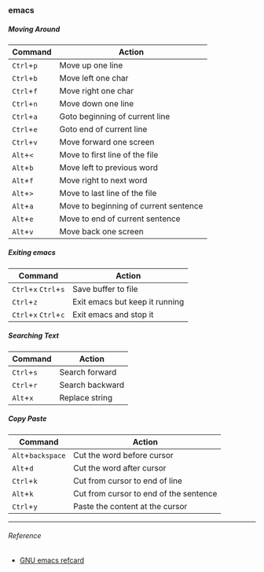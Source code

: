 ### emacs

##### Moving Around

| Command  | Action  |
|---|---|
|	`Ctrl`+`p`	|	Move up one line	|
|	`Ctrl`+`b`	|	Move left one char	|
|	`Ctrl`+`f`	|	Move right one char	|
|	`Ctrl`+`n`	|	Move down one line	|
|	`Ctrl`+`a`	|	Goto beginning of current line	|
|	`Ctrl`+`e`	|	Goto end of current line	|
|	`Ctrl`+`v`	|	Move forward one screen	|
|	`Alt`+`<`	|	Move to first line of the file	|
|	`Alt`+`b`	|	Move left to previous word	|
|	`Alt`+`f`	|	Move right to next word	|
|	`Alt`+`>`	|	Move to last line of the file	|
|	`Alt`+`a`	|	Move to beginning of current sentence	|
|	`Alt`+`e`	|	Move to end of current sentence	|
|	`Alt`+`v`	|	Move back one screen	|

##### Exiting emacs

| Command  | Action  |
|---|---|
|	`Ctrl`+`x` `Ctrl`+`s`	|	Save buffer to file	|
|	`Ctrl`+`z`	|	Exit emacs but keep it running	|
|	`Ctrl`+`x` `Ctrl`+`c`	|	Exit emacs and stop it	|

##### Searching Text

| Command  | Action  |
|---|---|
|	`Ctrl`+`s`	|	Search forward	|
|	`Ctrl`+`r`	|	Search backward	|
|	`Alt`+`x`	|	Replace string	|

##### Copy Paste

| Command  | Action  |
|---|---|
|	`Alt`+`backspace`	|	Cut the word before cursor	|
|	`Alt`+`d`	|	Cut the word after cursor	|
|	`Ctrl`+`k`	|	Cut from cursor to end of line	|
|	`Alt`+`k`	|	Cut from cursor to end of the sentence	|
|	`Ctrl`+`y`	|	Paste the content at the cursor	|

___

###### Reference

* [GNU emacs refcard](https://www.gnu.org/software/emacs/refcards/pdf/refcard.pdf)
